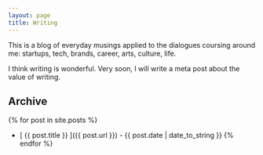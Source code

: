 ```yaml
---
layout: page
title: Writing
---
```

This is a blog of everyday musings applied to the dialogues coursing around me: startups, tech, brands, career, arts, culture, life. 

I think writing is wonderful. Very soon, I will write a meta post about the value of writing.     

## Archive

{% for post in site.posts %}
  * [ {{ post.title }} ]({{ post.url }}) - {{ post.date | date_to_string }} {% endfor %}

